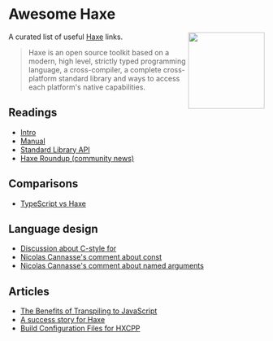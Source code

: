 # Awesome Haxe

<img align="right" src="http://haxe.org/img/haxe-logo.svg" width="150" height="150" />

A curated list of useful [Haxe](http://haxe.org/) links.

> Haxe is an open source toolkit based on a modern, high level, strictly typed programming language, a cross-compiler, a complete cross-platform standard library and ways to access each platform's native capabilities.


## Readings
 * [Intro](http://haxe.org/documentation/introduction/)
 * [Manual](http://haxe.org/manual/introduction.html)
 * [Standard Library API](http://api.haxe.org/)
 * [Haxe Roundup (community news)](http://haxe.io/)

## Comparisons

 * [TypeScript vs Haxe](http://blog.onthewings.net/2015/08/05/typescript-vs-haxe/)

## Language design

 * [Discussion about C-style for](https://groups.google.com/forum/#!topic/haxelang/mbc_hpGOcUQ)
 * [Nicolas Cannasse's comment about const](https://github.com/HaxeFoundation/haxe/issues/4441#issuecomment-131327893)
 * [Nicolas Cannasse's comment about named arguments](https://github.com/HaxeFoundation/haxe/issues/4507#issuecomment-135796766)

## Articles
 
 * [The Benefits of Transpiling to JavaScript](http://io.pellucid.com/blog/the-benefits-of-transpiling-to-javascript)
 * [A success story for Haxe](http://nadako.tumblr.com/post/113390739725/a-success-story-for-haxe)
 * [Build Configuration Files for HXCPP](http://matttuttle.com/2015/07/hxcpp-build-xml/)
